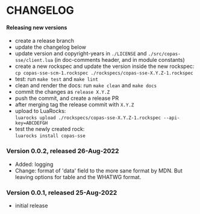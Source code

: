 # CHANGELOG

#### Releasing new versions

- create a release branch
- update the changelog below
- update version and copyright-years in `./LICENSE` and `./src/copas-sse/client.lua` (in doc-comments
  header, and in module constants)
- create a new rockspec and update the version inside the new rockspec:<br/>
  `cp copas-sse-scm-1.rockspec ./rockspecs/copas-sse-X.Y.Z-1.rockspec`
- test: run `make test` and `make lint`
- clean and render the docs: run `make clean` and `make docs`
- commit the changes as `release X.Y.Z`
- push the commit, and create a release PR
- after merging tag the release commit with `X.Y.Z`
- upload to LuaRocks:<br/>
  `luarocks upload ./rockspecs/copas-sse-X.Y.Z-1.rockspec --api-key=ABCDEFGH`
- test the newly created rock:<br/>
  `luarocks install copas-sse`


### Version 0.0.2, released 26-Aug-2022

  - Added: logging
  - Change: format of 'data' field to the more sane format by MDN. But leaving
    options for table and the WHATWG format.

### Version 0.0.1, released 25-Aug-2022

  - initial release
